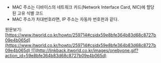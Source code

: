 - MAC 주소는 디바이스의 네트워크 카드(Network Interface Card, NIC)에 할당된 고유 식별 코드  
- MAC 주소가 차대번호라면, IP 주소는 자동차 번호판과 같다.  
  

원문보기:  
[https://www.itworld.co.kr/howto/259714#csidx59e8bfe364b83d68c8727b09e4b065d](https://www.itworld.co.kr/howto/259714#csidx59e8bfe364b83d68c8727b09e4b065d) ![](http://linkback.itworld.co.kr/images/onebyone.gif?action_id=59e8bfe364b83d68c8727b09e4b065d)